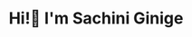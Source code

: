<h1 align="center">Hi!👋 I'm Sachini Ginige </h1>

<!-- <h2 align="center">Github stats :bar_chart:</h2> -->

<!-- <h4 align="center">Visitor's count :eyes:</h4>
<p align="center"><img src="https://profile-counter.glitch.me/{SachiniGinige}/count.svg" alt="SachiniGinige: Visitor's Count" /></p> -->

<!-- <h4 align="center">Top Languages 👩‍💻:</h4>
<p align="center"><img src="https://github-readme-stats.vercel.app/api/top-langs/?username=SachiniGinige&langs_count=3&theme=tokyonight&layout=compact" alt="SachiniGinige: Top Langs" /></p> -->

<!-- <h4 align="center">Activity </h4>
<p align="center"><img src="https://github-readme-stats.vercel.app/api?username=SachiniGinige&hide=stars,prs,issues,contribs&show_icons=true&theme=tokyonight&include_all_commits=true&hide_rank=true" alt="SachiniGinige: Activity" /></p> -->



<!-- ### Hi!👋 I'm Sachini Ginige -->
<!--
**SachiniGinige/SachiniGinige** is a ✨ _special_ ✨ repository because its `README.md` (this file) appears on your GitHub profile.

Here are some ideas to get you started:

- 🔭 I’m currently working on ...
- 🌱 I’m currently learning ...
- 👯 I’m looking to collaborate on ...
- 🤔 I’m looking for help with ...
- 💬 Ask me about ...
- 📫 How to reach me: ...
- 😄 Pronouns: ...
- ⚡ Fun fact: ...
-->
